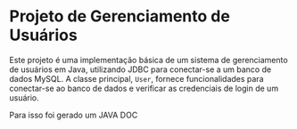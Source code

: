 # Projeto de Gerenciamento de Usuários

Este projeto é uma implementação básica de um sistema de gerenciamento de usuários em Java, utilizando JDBC para conectar-se a um banco de dados MySQL. A classe principal, `User`, fornece funcionalidades para conectar-se ao banco de dados e verificar as credenciais de login de um usuário.

Para isso foi gerado um JAVA DOC